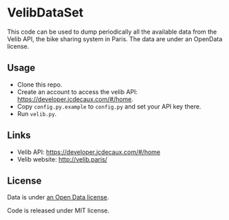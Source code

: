 VelibDataSet
============

This code can be used to dump periodically all the available data from the
Velib API, the bike sharing system in Paris. The data are under an OpenData
license.

## Usage

* Clone this repo.
* Create an account to access the velib API: https://developer.jcdecaux.com/#/home.
* Copy `config.py.example` to `config.py` and set your API key there.
* Run `velib.py`.

## Links

* Velib API: https://developer.jcdecaux.com/#/home
* Velib website: http://velib.paris/

## License

Data is under [an Open Data license](https://developer.jcdecaux.com/#/opendata/license).

Code is released under MIT license.
